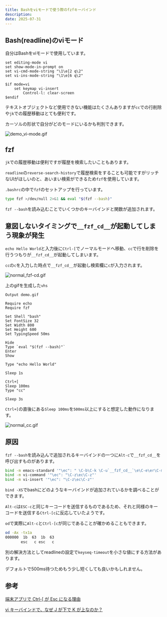 ```yaml
---
title: Bashをviモードで使う際のfzfキーバインド
description:
date: 2025-07-31
---
```


## Bash(readline)のviモード

自分はBashをviモードで使用しています。

```readline
set editing-mode vi
set show-mode-in-prompt on
set vi-cmd-mode-string "\1\e[2 q\2"
set vi-ins-mode-string "\1\e[6 q\2"

$if mode=vi
    set keymap vi-insert
        Control-l: clear-screen
$endif
```

テキストオブジェクトなど使用できない機能はたくさんありますが`cc`での行削除や`jk`での履歴移動はとても便利です。

カーソルの形状で自分がどのモードにいるかも判別できます。

![demo_vi-mode.gif](https://r2.hashitaku.dev/demo_vi-mode.gif)

## fzf

`jk`での履歴移動は便利ですが履歴を検索したいこともあります。

`readline`の`reverse-search-history`で履歴検索をすることも可能ですがリッチなUIがほしいのと、あいまい検索ができるため`fzf`を使用しています。

`.bashrc`の中で`fzf`のセットアップを行っています。

```bash
type fzf >/dev/null 2>&1 && eval "$(fzf --bash)"
```

`fzf --bash`を読み込むことでいくつかのキーバインドと関数が追加されます。

## 意図しないタイミングで`__fzf_cd__`が起動してしまう現象が発生

`echo Hello World`と入力後に`Ctrl-[`でノーマルモードへ移動、`cc`で行を削除を行うつもりが`__fzf_cd__`が起動してしまいます。

`cc`の`c`を入力した時点で`__fzf_cd__`が起動し検索欄に`c`が入力されます。

![normal_fzf-cd.gif](https://r2.hashitaku.dev/normal_fzf-cd.gif)

上のgifを生成した`vhs`

```vhs
Output demo.gif

Require echo
Require fzf

Set Shell "bash"
Set FontSize 32
Set Width 800
Set Height 600
Set TypingSpeed 50ms

Hide
Type `eval "$(fzf --bash)"`
Enter
Show

Type "echo Hello World"

Sleep 1s

Ctrl+[
Sleep 100ms
Type "cc"

Sleep 3s
```

`Ctrl+[`の直後にある`Sleep 100ms`を`500ms`以上にすると想定した動作になります。

![normal_cc.gif](https://r2.hashitaku.dev/normal_cc.gif)

## 原因

`fzf --bash`を読み込んで追加されるキーバインドの一つに`Alt-c`で`__fzf_cd__`を呼び出すものがあります。

```bash
bind -m emacs-standard '"\ec": " \C-b\C-k \C-u`__fzf_cd__`\e\C-e\er\C-m\C-y\C-h\e \C-y\ey\C-x\C-x\C-d"'
bind -m vi-command '"\ec": "\C-z\ec\C-z"'
bind -m vi-insert '"\ec": "\C-z\ec\C-z"'
```

`bind -XS`でbashにどのようなキーバインドが追加されているかを調べることができます。

`Alt-c`は`ESC-c`と同じキーコードを送信するものであるため、それと同様のキーコードを送信する`Ctrl-[c`に反応していたようです。

`od`で実際に`Alt-c`と`Ctrl-[c`が同じであることが確かめることもできます。

```bash
od -Ax -tx1a
000000  1b  63  1b  63
       esc   c esc   c
```

別の解決方法としてreadlineの設定で`keyseq-timeout`を小さな値にする方法があります。

デフォルトで500ms待つためもう少し短くしても良いかもしれません。

## 参考

[端末アプリで Ctrl-\[ が Esc になる理由](https://tyru.hatenablog.com/entry/2018/10/04/151740)

[vi キーバインドで、なぜ J が下で K が上なのか？ ](https://blog.shinonome.io/vi-hjkl-with-ascii/)
